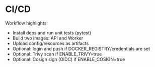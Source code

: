 # CI/CD

Workflow highlights:

- Install deps and run unit tests (pytest)
- Build two images: API and Worker
- Upload config/resources as artifacts
- Optional: login and push if DOCKER_REGISTRY/credentials are set
- Optional: Trivy scan if ENABLE_TRIVY=true
- Optional: Cosign sign (OIDC) if ENABLE_COSIGN=true
